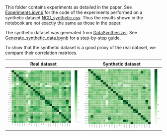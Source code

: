 This folder contains experiments as detailed in the paper. See [Experiments.ipynb](Experiments.ipynb) for the code of the experiments performed on a synthetic dataset [NCD_synthetic.csv](NCD_synthetic.csv). Thus the results shown in the notebook are not exactly the same as those in the paper.

The synthetic dataset was generated from [DataSynthesizer](https://github.com/DataResponsibly/DataSynthesizer). See [Generate_synthetic_data.ipynb](Generate_synthetic_data.ipynb) for a step-by-step guide.

To show that the synthetic dataset is a good proxy of the real dataset, we compare their correlation matrices.

Real dataset | Synthetic dataset
--- | ---
![real_correlation](../screenshot/real_correlation_heatmap.png) | ![synthetic_correlation](../screenshot/synthetic_correlation_heatmap.png)
